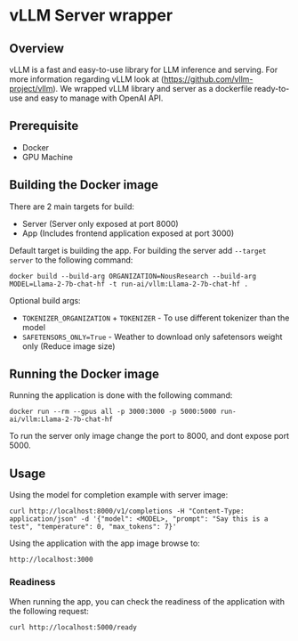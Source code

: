 # vLLM Server wrapper

## Overview
vLLM is a fast and easy-to-use library for LLM inference and serving. For more information regarding vLLM look at (https://github.com/vllm-project/vllm).
We wrapped vLLM library and server as a dockerfile ready-to-use and easy to manage with OpenAI API.

## Prerequisite
* Docker
* GPU Machine

## Building the Docker image
There are 2 main targets for build:
* Server (Server only exposed at port 8000)
* App (Includes frontend application exposed at port 3000)

Default target is building the app. For building the server add `--target server` to the following command:
```
docker build --build-arg ORGANIZATION=NousResearch --build-arg MODEL=Llama-2-7b-chat-hf -t run-ai/vllm:Llama-2-7b-chat-hf .
```
Optional build args:
* `TOKENIZER_ORGANIZATION` + `TOKENIZER` - To use different tokenizer than the model
* `SAFETENSORS_ONLY=True` - Weather to download only safetensors weight only (Reduce image size)


## Running the Docker image
Running the application is done with the following command:
```
docker run --rm --gpus all -p 3000:3000 -p 5000:5000 run-ai/vllm:Llama-2-7b-chat-hf
```
To run the server only image change the port to 8000, and dont expose port 5000.

## Usage

Using the model for completion example with server image:
```
curl http://localhost:8000/v1/completions -H "Content-Type: application/json" -d '{"model": <MODEL>, "prompt": "Say this is a test", "temperature": 0, "max_tokens": 7}'
```

Using the application with the app image browse to:
```
http://localhost:3000
```

### Readiness
When running the app, you can check the readiness of the application with the following request:
```
curl http://localhost:5000/ready
```
